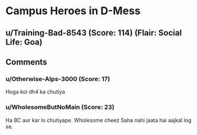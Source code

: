 # Campus Heroes in D-Mess
## u/Training-Bad-8543 (Score: 114) (Flair: Social Life: Goa)



## Comments

### u/Otherwise-Alps-3000 (Score: 17)
Hoga koi dh4 ka chutiya


### u/WholesomeButNoMain (Score: 23)
Ha BC aur kar lo chutiyape.
Wholesome cheez Saha nahi jaata hai aajkal log se.




